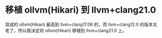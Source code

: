 # 移植 ollvm(Hikari) 到 llvm+clang21.0
现成的 ollvm(Hikari) 最高到 llvm+clang17.06 的，而 llvm+clang12.0 的版本太老了，所以我决定将 ollvm(Hikari) 移植到 llvm+clang21.0 上。

